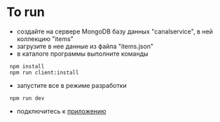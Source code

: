 # To run

- создайте на сервере MongoDB базу данных "canalservice", в ней коллекцию "items"
- загрузите в нее данные из файла "items.json"
- в каталоге программы выполните команды
```
 npm install
 npm run client:install
```
- запустите все в режиме разработки
```
 npm run dev
```
- подключитесь к [приложению](http://localhost:3000)